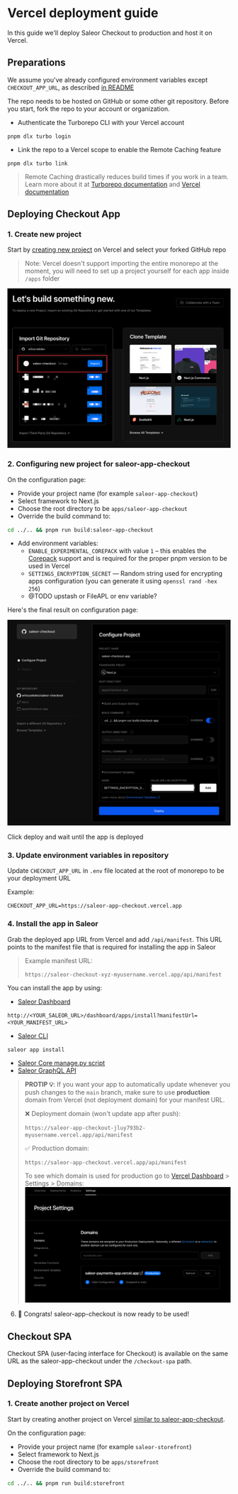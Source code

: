 # Vercel deployment guide

In this guide we'll deploy Saleor Checkout to production and host it on Vercel.

## Preparations

We assume you've already configured environment variables except `CHECKOUT_APP_URL`, as described [in README](../README.md#env-variables)

The repo needs to be hosted on GitHub or some other git repository. Before you start, fork the repo to your account or organization.

- Authenticate the Turborepo CLI with your Vercel account

```
pnpm dlx turbo login
```

- Link the repo to a Vercel scope to enable the Remote Caching feature

```
pnpm dlx turbo link
```

> Remote Caching drastically reduces build times if you work in a team. Learn more about it at [Turborepo documentation](https://turborepo.org/docs/core-concepts/remote-caching) and [Vercel documentation](https://vercel.com/docs/concepts/monorepos/remote-caching)

## Deploying Checkout App

### 1. Create new project

Start by [creating new project](https://vercel.com/docs/concepts/projects/overview#creating-a-project) on Vercel and select your forked GitHub repo

> Note: Vercel doesn't support importing the entire monorepo at the moment, you will need to set up a project yourself for each app inside `/apps` folder

![Create project on Vercel by selecting your cloned GitHub repository in the menu](./screenshots/setup-vercel-1.png)

### 2. Configuring new project for saleor-app-checkout

On the configuration page:

- Provide your project name (for example `saleor-app-checkout`)
- Select framework to Next.js
- Choose the root directory to be `apps/saleor-app-checkout`
- Override the build command to:

```bash
cd ../.. && pnpm run build:saleor-app-checkout
```

- Add environment variables:
  - `ENABLE_EXPERIMENTAL_COREPACK` with value `1` – this enables the [Corepack](https://vercel.com/docs/concepts/deployments/configure-a-build#corepack) support and is required for the proper pnpm version to be used in Vercel
  - `SETTINGS_ENCRYPTION_SECRET` — Random string used for encrypting apps configuration (you can generate it using `openssl rand -hex 256`)
  - @TODO upstash or FileAPL or env variable?

Here's the final result on configuration page:

![Vercel "Configure project" page with all settings filled out](./screenshots/setup-vercel-2.png)

Click deploy and wait until the app is deployed

### 3. Update environment variables in repository

Update `CHECKOUT_APP_URL` in `.env` file located at the root of monorepo to be your deployment URL

Example:

```
CHECKOUT_APP_URL=https://saleor-app-checkout.vercel.app
```

### 4. Install the app in Saleor

Grab the deployed app URL from Vercel and add `/api/manifest`. This URL points to the manifest file that is required for installing the app in Saleor

> Example manifest URL:
>
> ```
> https://saleor-checkout-xyz-myusername.vercel.app/api/manifest
> ```

You can install the app by using:

- [Saleor Dashboard](https://github.com/saleor/saleor-dashboard)

```
http://<YOUR_SALEOR_URL>/dashboard/apps/install?manifestUrl=<YOUR_MANIFEST_URL>
```

- [Saleor CLI](https://github.com/saleor/saleor-cli)

```
saleor app install
```

- [Saleor Core manage.py script](https://docs.saleor.io/docs/3.x/developer/extending/apps/installing-apps#installing-third-party-apps)
- [Saleor GraphQL API](https://docs.saleor.io/docs/3.x/developer/extending/apps/installing-apps#installation-using-graphql-api)

> **PROTIP 💡**: If you want your app to automatically update whenever you push changes to the `main` branch, make sure to use **production** domain from Vercel (not deployment domain) for your manifest URL.
>
> ❌ Deployment domain (won't update app after push):
>
> ```
> https://saleor-app-checkout-jluy793b2-myusername.vercel.app/api/manifest
> ```
>
> ✅ Production domain:
>
> ```
> https://saleor-app-checkout.vercel.app/api/manifest
> ```
>
> To see which domain is used for production go to [Vercel Dashboard](https://vercel.com) > Settings > Domains:
> ![Vercel dashboard settings page that shows which domain is connected to production deployment](./screenshots/setup-vercel-domain.png)

6. 🥳 Congrats! saleor-app-checkout is now ready to be used!

## Checkout SPA

Checkout SPA (user-facing interface for Checkout) is available on the same URL as the saleor-app-checkout under the `/checkout-spa` path.

## Deploying Storefront SPA

### 1. Create another project on Vercel

Start by creating another project on Vercel [similar to saleor-app-checkout](#2-configuring-new-project-for-saleor-app-checkout).

On the configuration page:

- Provide your project name (for example `saleor-storefront`)
- Select framework to Next.js
- Choose the root directory to be `apps/storefront`
- Override the build command to:

```bash
cd ../.. && pnpm run build:storefront
```
